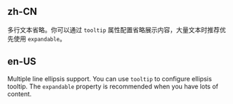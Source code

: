 ## zh-CN

多行文本省略。你可以通过 `tooltip` 属性配置省略展示内容，大量文本时推荐优先使用 `expandable`。

## en-US

Multiple line ellipsis support. You can use `tooltip` to configure ellipsis tooltip. The `expandable` property is recommended when you have lots of content.
